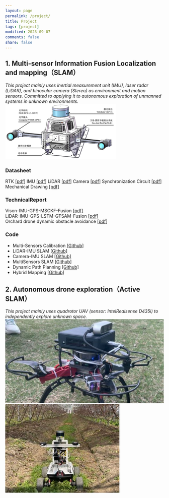 ```yaml
---
layout: page
permalink: /project/
title: Project
tags: [project]
modified: 2023-09-07
comments: false
share: false
---
```


## <b> 1. Multi-sensor Information Fusion Localization and mapping（SLAM）</b>
<i>This project mainly uses inertial measurement unit (IMU), laser radar (LiDAR), and binocular camera (Stereo) as environment and motion sensors. Committed to applying it to autonomous exploration of unmanned systems in unknown environments.</i><br>
<img src="../images/MultiSensorsCapture.png"> <br> 

### <b>Datasheet</b>
RTK <a href="../project/CHC® CGI-430厘米级组合导航系统用户手册-20230130.pdf" class="textlink" target="_blank">[pdf]</a>
IMU <a href="../project/CH10X_um_cn.pdf" class="textlink" target="_blank">[pdf]</a>
LiDAR <a href="../project/63-9243 REV D MANUAL,USERS,VLP-16.pdf" class="textlink" target="_blank">[pdf]</a>
Camera <a href="../project/FLIR-BFLY-U3-23H.pdf" class="textlink" target="_blank">[pdf]</a>
Synchronization Circuit <a href="../project/FLIR-BFLY-U3-23H.pdf" class="textlink" target="_blank">[pdf]</a>
Mechanical Drawing <a href="../project/FLIR-BFLY-U3-23H.pdf" class="textlink" target="_blank">[pdf]</a><br>

### <b>TechnicalReport</b>
Vison-IMU-GPS-MSCKF-Fusion <a href="../project/CHC® CGI-430厘米级组合导航系统用户手册-20230130.pdf" class="textlink" target="_blank">[pdf]</a><br>
LiDAR-IMU-GPS-LSTM-GTSAM-Fusion <a href="../project/CHC® CGI-430厘米级组合导航系统用户手册-20230130.pdf" class="textlink" target="_blank">[pdf]</a><br>
Orchard drone dynamic obstacle avoidance <a href="../project/CHC® CGI-430厘米级组合导航系统用户手册-20230130.pdf" class="textlink" target="_blank">[pdf]</a><br>

### <b>Code</b>
* Multi-Sensors Calibration <a href="https://github.com/canyilu/tproduct" class="textlink" target="_blank">[Github]</a><br>
* LiDAR-IMU SLAM <a href="https://github.com/canyilu/tproduct" class="textlink" target="_blank">[Github]</a> <br>
* Camera-IMU SLAM <a href="https://github.com/canyilu/tproduct" class="textlink" target="_blank">[Github]</a><br>
* MultiSensors SLAM <a href="https://github.com/canyilu/tproduct" class="textlink" target="_blank">[Github]</a><br>
* Dynamic Path Planning <a href="https://github.com/canyilu/tproduct" class="textlink" target="_blank">[Github]</a><br>
* Hybrid Mapping <a href="https://github.com/canyilu/tproduct" class="textlink" target="_blank">[Github]</a><br>
  
 ## <b> 2. Autonomous drone exploration（Active SLAM）</b>
<i>This project mainly uses quadrotor UAV (sensor: IntelRealsense D435i) to independently explore unknown space.</i><br>
<img src="../images/drones.jpg"> <img src="../images/car.jpg"> <br>  



